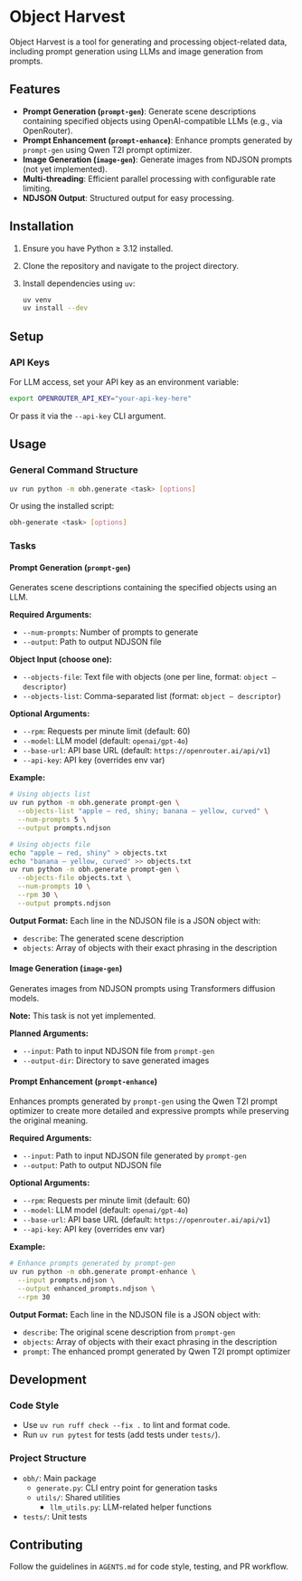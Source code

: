# Object Harvest

Object Harvest is a tool for generating and processing object-related data, including prompt generation using LLMs and image generation from prompts.

## Features

- **Prompt Generation (`prompt-gen`)**: Generate scene descriptions containing specified objects using OpenAI-compatible LLMs (e.g., via OpenRouter).
- **Prompt Enhancement (`prompt-enhance`)**: Enhance prompts generated by `prompt-gen` using Qwen T2I prompt optimizer.
- **Image Generation (`image-gen`)**: Generate images from NDJSON prompts (not yet implemented).
- **Multi-threading**: Efficient parallel processing with configurable rate limiting.
- **NDJSON Output**: Structured output for easy processing.

## Installation

1. Ensure you have Python ≥ 3.12 installed.
2. Clone the repository and navigate to the project directory.
3. Install dependencies using `uv`:

   ```bash
   uv venv
   uv install --dev
   ```

## Setup

### API Keys
For LLM access, set your API key as an environment variable:

```bash
export OPENROUTER_API_KEY="your-api-key-here"
```

Or pass it via the `--api-key` CLI argument.

## Usage

### General Command Structure

```bash
uv run python -m obh.generate <task> [options]
```

Or using the installed script:

```bash
obh-generate <task> [options]
```

### Tasks

#### Prompt Generation (`prompt-gen`)

Generates scene descriptions containing the specified objects using an LLM.

**Required Arguments:**
- `--num-prompts`: Number of prompts to generate
- `--output`: Path to output NDJSON file

**Object Input (choose one):**
- `--objects-file`: Text file with objects (one per line, format: `object — descriptor`)
- `--objects-list`: Comma-separated list (format: `object — descriptor`)

**Optional Arguments:**
- `--rpm`: Requests per minute limit (default: 60)
- `--model`: LLM model (default: `openai/gpt-4o`)
- `--base-url`: API base URL (default: `https://openrouter.ai/api/v1`)
- `--api-key`: API key (overrides env var)

**Example:**

```bash
# Using objects list
uv run python -m obh.generate prompt-gen \
  --objects-list "apple — red, shiny; banana — yellow, curved" \
  --num-prompts 5 \
  --output prompts.ndjson

# Using objects file
echo "apple — red, shiny" > objects.txt
echo "banana — yellow, curved" >> objects.txt
uv run python -m obh.generate prompt-gen \
  --objects-file objects.txt \
  --num-prompts 10 \
  --rpm 30 \
  --output prompts.ndjson
```

**Output Format:**
Each line in the NDJSON file is a JSON object with:
- `describe`: The generated scene description
- `objects`: Array of objects with their exact phrasing in the description

#### Image Generation (`image-gen`)

Generates images from NDJSON prompts using Transformers diffusion models.

**Note:** This task is not yet implemented.

**Planned Arguments:**
- `--input`: Path to input NDJSON file from `prompt-gen`
- `--output-dir`: Directory to save generated images

#### Prompt Enhancement (`prompt-enhance`)

Enhances prompts generated by `prompt-gen` using the Qwen T2I prompt optimizer to create more detailed and expressive prompts while preserving the original meaning.

**Required Arguments:**
- `--input`: Path to input NDJSON file generated by `prompt-gen`
- `--output`: Path to output NDJSON file

**Optional Arguments:**
- `--rpm`: Requests per minute limit (default: 60)
- `--model`: LLM model (default: `openai/gpt-4o`)
- `--base-url`: API base URL (default: `https://openrouter.ai/api/v1`)
- `--api-key`: API key (overrides env var)

**Example:**

```bash
# Enhance prompts generated by prompt-gen
uv run python -m obh.generate prompt-enhance \
  --input prompts.ndjson \
  --output enhanced_prompts.ndjson \
  --rpm 30
```

**Output Format:**
Each line in the NDJSON file is a JSON object with:
- `describe`: The original scene description from `prompt-gen`
- `objects`: Array of objects with their exact phrasing in the description
- `prompt`: The enhanced prompt generated by Qwen T2I prompt optimizer

## Development

### Code Style
- Use `uv run ruff check --fix .` to lint and format code.
- Run `uv run pytest` for tests (add tests under `tests/`).

### Project Structure
- `obh/`: Main package
  - `generate.py`: CLI entry point for generation tasks
  - `utils/`: Shared utilities
    - `llm_utils.py`: LLM-related helper functions
- `tests/`: Unit tests

## Contributing

Follow the guidelines in `AGENTS.md` for code style, testing, and PR workflow.